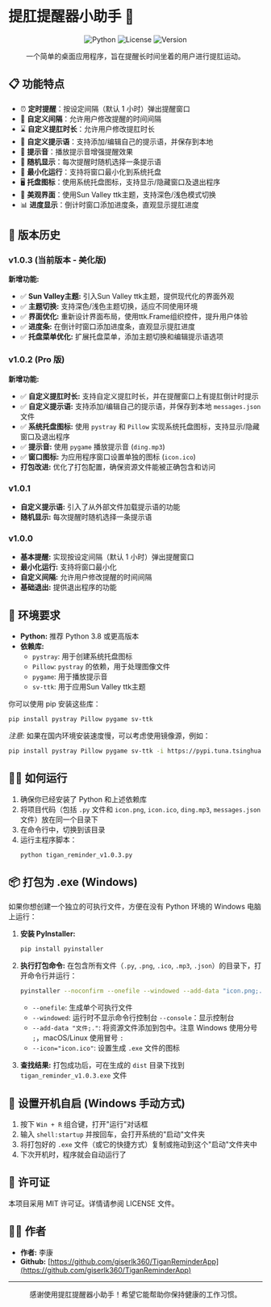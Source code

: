 # 提肛提醒器小助手 🍑

<div align="center">

![Python](https://img.shields.io/badge/Python-3.8+-blue.svg)
![License](https://img.shields.io/badge/License-MIT-green.svg)
![Version](https://img.shields.io/badge/Version-1.0.3-orange.svg)

一个简单的桌面应用程序，旨在提醒长时间坐着的用户进行提肛运动。

</div>

## 📋 功能特点

- ⏰ **定时提醒**：按设定间隔（默认 1 小时）弹出提醒窗口
- 🎯 **自定义间隔**：允许用户修改提醒的时间间隔
- ⌛️ **自定义提肛时长**：允许用户修改提肛时长
- 💬 **自定义提示语**：支持添加/编辑自己的提示语，并保存到本地
- 🔔 **提示音**：播放提示音增强提醒效果
- 🔄 **随机显示**：每次提醒时随机选择一条提示语
- 🔲 **最小化运行**：支持将窗口最小化到系统托盘
- 🖥️ **托盘图标**：使用系统托盘图标，支持显示/隐藏窗口及退出程序
- 🎨 **美观界面**：使用Sun Valley ttk主题，支持深色/浅色模式切换
- 📊 **进度显示**：倒计时窗口添加进度条，直观显示提肛进度

## 🚀 版本历史

### v1.0.3 (当前版本 - 美化版)

**新增功能:**

* ✅ **Sun Valley主题:** 引入Sun Valley ttk主题，提供现代化的界面外观
* ✅ **主题切换:** 支持深色/浅色主题切换，适应不同使用环境
* ✅ **界面优化:** 重新设计界面布局，使用ttk.Frame组织控件，提升用户体验
* ✅ **进度条:** 在倒计时窗口添加进度条，直观显示提肛进度
* ✅ **托盘菜单优化:** 扩展托盘菜单，添加主题切换和编辑提示语选项

### v1.0.2 (Pro 版)

**新增功能:**

* ✅ **自定义提肛时长:** 支持自定义提肛时长，并在提醒窗口上有提肛倒计时提示
* ✅ **自定义提示语:** 支持添加/编辑自己的提示语，并保存到本地 `messages.json` 文件
* ✅ **系统托盘图标:** 使用 `pystray` 和 `Pillow` 实现系统托盘图标，支持显示/隐藏窗口及退出程序
* ✅ **提示音:** 使用 `pygame` 播放提示音 (`ding.mp3`)
* ✅ **窗口图标:** 为应用程序窗口设置单独的图标 (`icon.ico`)
* **打包改进:** 优化了打包配置，确保资源文件能被正确包含和访问

### v1.0.1

* **自定义提示语:** 引入了从外部文件加载提示语的功能
* **随机显示:** 每次提醒时随机选择一条提示语

### v1.0.0

* **基本提醒:** 实现按设定间隔（默认 1 小时）弹出提醒窗口
* **最小化运行:** 支持将窗口最小化
* **自定义间隔:** 允许用户修改提醒的时间间隔
* **基础退出:** 提供退出程序的功能

## 🔧 环境要求

* **Python:** 推荐 Python 3.8 或更高版本
* **依赖库:**
  * `pystray`: 用于创建系统托盘图标
  * `Pillow`: `pystray` 的依赖，用于处理图像文件
  * `pygame`: 用于播放提示音
  * `sv-ttk`: 用于应用Sun Valley ttk主题

你可以使用 pip 安装这些库：
```bash
pip install pystray Pillow pygame sv-ttk
```

*注意:* 如果在国内环境安装速度慢，可以考虑使用镜像源，例如：
```bash
pip install pystray Pillow pygame sv-ttk -i https://pypi.tuna.tsinghua.edu.cn/simple
```

## 🏃‍♂️ 如何运行

1. 确保你已经安装了 Python 和上述依赖库
2. 将项目代码（包括 `.py` 文件和 `icon.png`, `icon.ico`, `ding.mp3`, `messages.json` 文件）放在同一个目录下
3. 在命令行中，切换到该目录
4. 运行主程序脚本：
   ```bash
   python tigan_reminder_v1.0.3.py
   ```

## 📦 打包为 .exe (Windows)

如果你想创建一个独立的可执行文件，方便在没有 Python 环境的 Windows 电脑上运行：

1. **安装 PyInstaller:**
   ```bash
   pip install pyinstaller
   ```

2. **执行打包命令:**
   在包含所有文件（`.py`, `.png`, `.ico`, `.mp3`, `.json`）的目录下，打开命令行并运行：
   ```bash
   pyinstaller --noconfirm --onefile --windowed --add-data "icon.png;." --add-data "icon.ico;." --add-data "ding.mp3;." --add-data "messages.json;." --icon="icon.ico" tigan_reminder_v1.0.3.py
   ```

   * `--onefile`: 生成单个可执行文件
   * `--windowed`: 运行时不显示命令行控制台 `--console`：显示控制台
   * `--add-data "文件;."`: 将资源文件添加到包中。注意 Windows 使用分号 `;`，macOS/Linux 使用冒号 `:`
   * `--icon="icon.ico"`: 设置生成 `.exe` 文件的图标

3. **查找结果:** 打包成功后，可在生成的 `dist` 目录下找到 `tigan_reminder_v1.0.3.exe` 文件

## 🔄 设置开机自启 (Windows 手动方式)

1. 按下 `Win + R` 组合键，打开"运行"对话框
2. 输入 `shell:startup` 并按回车，会打开系统的"启动"文件夹
3. 将打包好的 `.exe` 文件（或它的快捷方式）复制或拖动到这个"启动"文件夹中
4. 下次开机时，程序就会自动运行了

## 📝 许可证

本项目采用 MIT 许可证。详情请参阅 LICENSE 文件。

## 👨‍💻 作者

- **作者:** 李康
- **Github:** [https://github.com/giserlk360/TiganReminderApp](https://github.com/giserlk360/TiganReminderApp)

---

<div align="center">
感谢使用提肛提醒器小助手！希望它能帮助你保持健康的工作习惯。
</div>